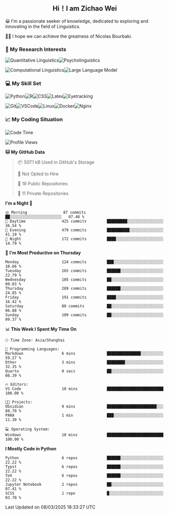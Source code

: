 

## <div align="center">Hi！I am Zichao Wei</div>

😀 I'm a passionate seeker of knowledge, dedicated to exploring and innovating in the field of Linguistics.

🙋‍♂️ I hope we can achieve the greatness of Nicolas Bourbaki.

### 🔬 My Research Interests

![Quantitative Linguistics](https://img.shields.io/badge/Quantitative%20Linguistics-%230072CC.svg?&style=for-the-badge&logo=appveyor&logoColor=white)![Psycholinguistics](https://img.shields.io/badge/Psycholinguistics-%2301a3a1.svg?&style=for-the-badge&logo=AWS%20Amplify&logoColor=white)

![Computational Linguistics](https://img.shields.io/badge/Computational%20Linguistics-%231877F2.svg?&style=for-the-badge&logo=Markdown&logoColor=white)![Large Language Model](https://img.shields.io/badge/Large%20Language%20Model-%23F76300.svg?&style=for-the-badge&logo=Android&logoColor=white)

### 💻 My Skill Set

![Python](https://img.shields.io/badge/Python-%2314354C.svg?style=for-the-badge&logo=python&logoColor=white&color=2AB3E3)![R](https://img.shields.io/badge/-R-276DC3?style=for-the-badge&logo=r&logoColor=white)![CSS](https://img.shields.io/badge/-CSS-1572B6?style=for-the-badge&logo=css3&logoColor=white)![Latex](https://img.shields.io/badge/-Latex-008080?style=for-the-badge&logo=latex&logoColor=white)![Eyetracking](https://img.shields.io/badge/Eyetracking-%230078D6?style=for-the-badge&logo=SearXNG&logoColor=#3050FF)

![Git](https://img.shields.io/badge/-Git-F05032?style=for-the-badge&logo=git&logoColor=white)![VSCode](https://img.shields.io/badge/-VSCode-007ACC?style=for-the-badge&logo=visual-studio-code&logoColor=white)![Linux](https://img.shields.io/badge/-Linux-FCC624?style=for-the-badge&logo=linux&logoColor=black)![Docker](https://img.shields.io/badge/-Docker-2496ED?style=for-the-badge&logo=docker&logoColor=white)![Nginx](https://img.shields.io/badge/-Nginx-009639?style=for-the-badge&logo=nginx&logoColor=white)

### 📈 My Coding Situation

<!--START_SECTION:waka-->
![Code Time](http://img.shields.io/badge/Code%20Time-419%20hrs%2033%20mins-blue)

![Profile Views](http://img.shields.io/badge/Profile%20Views-0-blue)

**🐱 My GitHub Data** 

> 📦 507.1 kB Used in GitHub's Storage 
 > 
> 🚫 Not Opted to Hire
 > 
> 📜 19 Public Repositories 
 > 
> 🔑 11 Private Repositories 
 > 
**I'm a Night 🦉** 

```text
🌞 Morning                87 commits          ██░░░░░░░░░░░░░░░░░░░░░░░   07.48 % 
🌆 Daytime                425 commits         █████████░░░░░░░░░░░░░░░░   36.54 % 
🌃 Evening                479 commits         ██████████░░░░░░░░░░░░░░░   41.19 % 
🌙 Night                  172 commits         ████░░░░░░░░░░░░░░░░░░░░░   14.79 % 
```
📅 **I'm Most Productive on Thursday** 

```text
Monday                   124 commits         ███░░░░░░░░░░░░░░░░░░░░░░   10.66 % 
Tuesday                  265 commits         ██████░░░░░░░░░░░░░░░░░░░   22.79 % 
Wednesday                105 commits         ██░░░░░░░░░░░░░░░░░░░░░░░   09.03 % 
Thursday                 289 commits         ██████░░░░░░░░░░░░░░░░░░░   24.85 % 
Friday                   191 commits         ████░░░░░░░░░░░░░░░░░░░░░   16.42 % 
Saturday                 80 commits          ██░░░░░░░░░░░░░░░░░░░░░░░   06.88 % 
Sunday                   109 commits         ██░░░░░░░░░░░░░░░░░░░░░░░   09.37 % 
```


📊 **This Week I Spent My Time On** 

```text
🕑︎ Time Zone: Asia/Shanghai

💬 Programming Languages: 
Markdown                 6 mins              ███████████████░░░░░░░░░░   59.27 % 
Other                    3 mins              ████████░░░░░░░░░░░░░░░░░   32.35 % 
Quarto                   0 secs              ██░░░░░░░░░░░░░░░░░░░░░░░   08.39 % 

🔥 Editors: 
VS Code                  10 mins             █████████████████████████   100.00 % 

🐱‍💻 Projects: 
Obsidian                 9 mins              ██████████████████████░░░   88.70 % 
PARA                     1 min               ███░░░░░░░░░░░░░░░░░░░░░░   11.30 % 

💻 Operating System: 
Windows                  10 mins             █████████████████████████   100.00 % 
```

**I Mostly Code in Python** 

```text
Python                   6 repos             ██████░░░░░░░░░░░░░░░░░░░   22.22 % 
Typst                    6 repos             ██████░░░░░░░░░░░░░░░░░░░   22.22 % 
TeX                      6 repos             ██████░░░░░░░░░░░░░░░░░░░   22.22 % 
Jupyter Notebook         2 repos             ██░░░░░░░░░░░░░░░░░░░░░░░   07.41 % 
SCSS                     1 repo              █░░░░░░░░░░░░░░░░░░░░░░░░   03.70 % 
```




 Last Updated on 08/03/2025 18:33:27 UTC
<!--END_SECTION:waka-->
